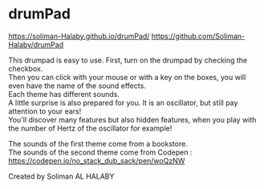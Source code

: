 # drumPad

https://soliman-Halaby.github.io/drumPad/
https://github.com/Soliman-Halaby/drumPad


This drumpad is easy to use. First, turn on the drumpad by checking the checkbox.                                             
Then you can click with your mouse or with a key on the boxes, you will even have the name of the sound effects.               
Each theme has different sounds.                                                                                               
A little surprise is also prepared for you. It is an oscillator, but still pay attention to your ears!     
You'll discover many features but also hidden features, when you play with the number of Hertz of the oscillator for example!             

The sounds of the first theme come from a bookstore.                                                                          
The sounds of the second theme come from Codepen : https://codepen.io/no_stack_dub_sack/pen/woQzNW

Created by Soliman AL HALABY
